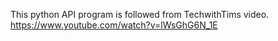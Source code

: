 This python API program is followed from TechwithTims video.
https://www.youtube.com/watch?v=lWsGhG6N_1E
